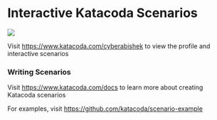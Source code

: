 # Interactive Katacoda Scenarios

[![](http://shields.katacoda.com/katacoda/cyberabishek/count.svg)](https://www.katacoda.com/cyberabishek "Get your profile on Katacoda.com")

Visit https://www.katacoda.com/cyberabishek to view the profile and interactive scenarios

### Writing Scenarios
Visit https://www.katacoda.com/docs to learn more about creating Katacoda scenarios

For examples, visit https://github.com/katacoda/scenario-example
